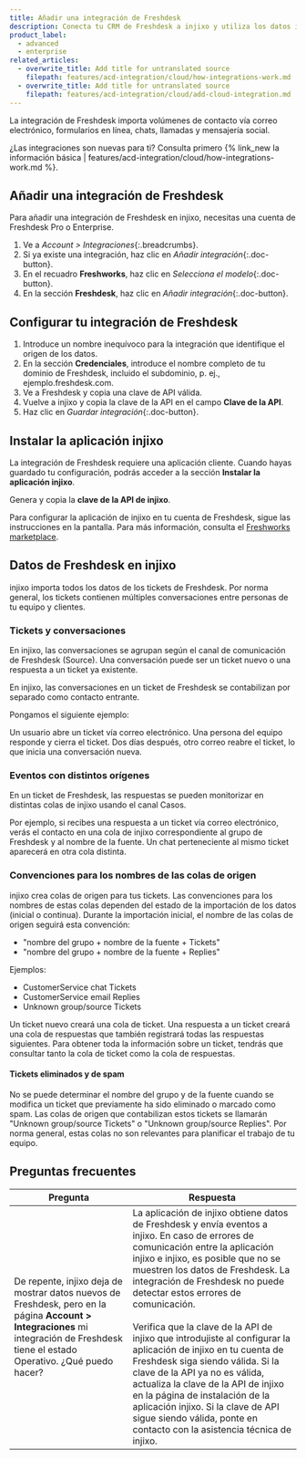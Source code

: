 ```yaml
---
title: Añadir una integración de Freshdesk
description: Conecta tu CRM de Freshdesk a injixo y utiliza los datos importados en injixo Forecast.
product_label:
  - advanced
  - enterprise
related_articles:
  - overwrite_title: Add title for untranslated source
    filepath: features/acd-integration/cloud/how-integrations-work.md
  - overwrite_title: Add title for untranslated source
    filepath: features/acd-integration/cloud/add-cloud-integration.md
---
```


La integración de Freshdesk importa volúmenes de contacto vía correo electrónico, formularios en línea, chats, llamadas y mensajería social.

¿Las integraciones son nuevas para ti? Consulta primero {% link_new la información básica | features/acd-integration/cloud/how-integrations-work.md %}.

## Añadir una integración de Freshdesk

Para añadir una integración de Freshdesk en injixo, necesitas una cuenta de Freshdesk Pro o Enterprise.

1. Ve a _Account > Integraciones_{:.breadcrumbs}.
2. Si ya existe una integración, haz clic en _Añadir integración_{:.doc-button}.
3. En el recuadro **Freshworks**, haz clic en _Selecciona el modelo_{:.doc-button}.
4. En la sección **Freshdesk**, haz clic en _Añadir integración_{:.doc-button}.

## Configurar tu integración de Freshdesk

1. Introduce un nombre inequívoco para la integración que identifique el origen de los datos.
2. En la sección **Credenciales**, introduce el nombre completo de tu dominio de Freshdesk, incluido el subdominio, p.&nbsp;ej., ejemplo.freshdesk.com.
3. Ve a Freshdesk y copia una clave de API válida.
4. Vuelve a injixo y copia la clave de la API en el campo **Clave de la API**.
5. Haz clic en _Guardar integración_{:.doc-button}.

## Instalar la aplicación injixo

La integración de Freshdesk requiere una aplicación cliente. Cuando hayas guardado tu configuración, podrás acceder a la sección **Instalar la aplicación injixo**.

Genera y copia la **clave de la API de injixo**.

Para configurar la aplicación de injixo en tu cuenta de Freshdesk, sigue las instrucciones en la pantalla. Para más información, consulta el [Freshworks marketplace](https://www.freshworks.com/apps/freshdesk/injixo_connect).

## Datos de Freshdesk en injixo

injixo importa todos los datos de los tickets de Freshdesk. Por norma general, los tickets contienen múltiples conversaciones entre personas de tu equipo y clientes.

### Tickets y conversaciones

En injixo, las conversaciones se agrupan según el canal de comunicación de Freshdesk (Source). Una conversación puede ser un ticket nuevo o una respuesta a un ticket ya existente.

En injixo, las conversaciones en un ticket de Freshdesk se contabilizan por separado como contacto entrante.

Pongamos el siguiente ejemplo:

Un usuario abre un ticket vía correo electrónico. Una persona del equipo responde y cierra el ticket. Dos días después, otro correo reabre el ticket, lo que inicia una conversación nueva.

### Eventos con distintos orígenes

En un ticket de Freshdesk, las respuestas se pueden monitorizar en distintas colas de injixo usando el canal Casos.

Por ejemplo, si recibes una respuesta a un ticket vía correo electrónico, verás el contacto en una cola de injixo correspondiente al grupo de Freshdesk y al nombre de la fuente. Un chat perteneciente al mismo ticket aparecerá en otra cola distinta.

### Convenciones para los nombres de las colas de origen

injixo crea colas de origen para tus tickets. Las convenciones para los nombres de estas colas dependen del estado de la importación de los datos (inicial o continua). Durante la importación inicial, el nombre de las colas de origen seguirá esta convención:

- "nombre del grupo + nombre de la fuente + Tickets"
- "nombre del grupo + nombre de la fuente + Replies"

Ejemplos:

- CustomerService chat Tickets
- CustomerService email Replies
- Unknown group/source Tickets

Un ticket nuevo creará una cola de ticket. Una respuesta a un ticket creará una cola de respuestas que también registrará todas las respuestas siguientes. Para obtener toda la información sobre un ticket, tendrás que consultar tanto la cola de ticket como la cola de respuestas.

#### Tickets eliminados y de spam

No se puede determinar el nombre del grupo y de la fuente cuando se modifica un ticket que previamente ha sido eliminado o marcado como spam. Las colas de origen que contabilizan estos tickets se llamarán "Unknown group/source Tickets" o "Unknown group/source Replies". Por norma general, estas colas no son relevantes para planificar el trabajo de tu equipo.

## Preguntas frecuentes

| Pregunta                                                                                                                                                                       | Respuesta                                                                                                                                                                                                                                                                                                                                                                                                                                                                                                                   |
| ------------------------------------------------------------------------------------------------------------------------------------------------------------------------------ | ------------------------------------------------------------------------------------------------------------------------------------------------------------------------------------------------------------------------------------------------------------------------------------------------------------------------------------------------------------------------------------------------------------------------------------------------------------------------------------------------------------------------ |
| De repente, injixo deja de mostrar datos nuevos de Freshdesk, pero en la página **Account > Integraciones** mi integración de Freshdesk tiene el estado Operativo. ¿Qué puedo hacer? | La aplicación de injixo obtiene datos de Freshdesk y envía eventos a injixo. En caso de errores de comunicación entre la aplicación injixo e injixo, es posible que no se muestren los datos de Freshdesk. La integración de Freshdesk no puede detectar estos errores de comunicación.<br><br>Verifica que la clave de la API de injixo que introdujiste al configurar la aplicación de injixo en tu cuenta de Freshdesk siga siendo válida. Si la clave de la API ya no es válida, actualiza la clave de la API de injixo en la página de instalación de la aplicación injixo. Si la clave de API sigue siendo válida, ponte en contacto con la asistencia técnica de injixo. |